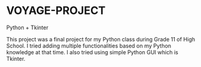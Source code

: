 # VOYAGE-PROJECT
Python + Tkinter

This project was a final project for my Python class during Grade 11 of High School.
I tried adding multiple functionalities based on my Python knowledge at that time.
I also tried using simple Python GUI which is Tkinter.

